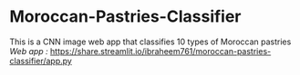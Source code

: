 # Moroccan-Pastries-Classifier
This is a CNN image web app that classifies 10 types of Moroccan pastries
*Web app :* https://share.streamlit.io/ibraheem761/moroccan-pastries-classifier/app.py 

